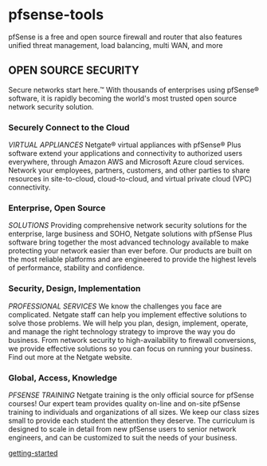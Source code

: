 # pfsense-tools
pfSense is a free and open source firewall and router that also features unified threat management, load balancing, multi WAN, and more

## OPEN SOURCE SECURITY
Secure networks start here.™ With thousands of enterprises using pfSense® software, it is rapidly becoming the world's most trusted open source network security solution.

### Securely Connect to the Cloud

*VIRTUAL APPLIANCES*
Netgate® virtual appliances with pfSense® Plus software extend your applications and connectivity to authorized users everywhere, through Amazon AWS and Microsoft Azure cloud services. Network your employees, partners, customers, and other parties to share resources in site-to-cloud, cloud-to-cloud, and virtual private cloud (VPC) connectivity.

### Enterprise, Open Source
*SOLUTIONS*
Providing comprehensive network security solutions for the enterprise, large business and SOHO, Netgate solutions with pfSense Plus software bring together the most advanced technology available to make protecting your network easier than ever before. Our products are built on the most reliable platforms and are engineered to provide the highest levels of performance, stability and confidence.

### Security, Design, Implementation
*PROFESSIONAL SERVICES*
We know the challenges you face are complicated. Netgate staff can help you implement effective solutions to solve those problems. We will help you plan, design, implement, operate, and manage the right technology strategy to improve the way you do business. From network security to high-availability to firewall conversions, we provide effective solutions so you can focus on running your business. Find out more at the Netgate website.

### Global, Access, Knowledge
*PFSENSE TRAINING*
Netgate training is the only official source for pfSense courses! Our expert team provides quality on-line and on-site pfSense training to individuals and organizations of all sizes. We keep our class sizes small to provide each student the attention they deserve. The curriculum is designed to scale in detail from new pfSense users to senior network engineers, and can be customized to suit the needs of your business.

[getting-started](https://www.pfsense.org/)
